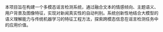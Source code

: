 本项目旨在构建一个多模态谣言检测系统，通过融合文本的情感倾向、主题语义、用户背景及图像特征，实现对新闻真实性的自动判别。系统创新性地结合大模型的语义理解能力与传统机器学习的特征工程方法，探索跨模态信息在谣言检测任务中的应用价值。
